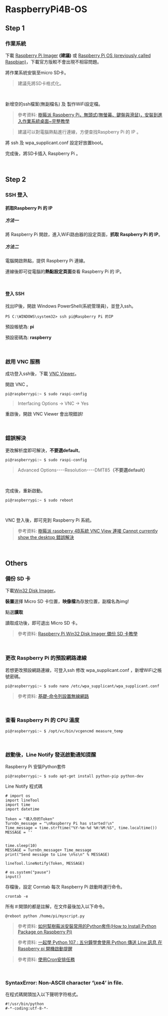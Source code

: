 # RaspberryPi4B-OS

## Step 1
### 作業系統
下載 [Raspberry Pi Imager](https://www.raspberrypi.org/downloads/) <b>(建議)</b> 或 [Raspberry Pi OS (previously called Raspbian)](https://www.raspberrypi.org/downloads/raspberry-pi-os/)，下載官方版較不會出現不相容問題。

將作業系統安裝至micro SD卡。
> 建議先將SD卡格式化。

<br>

新增空的ssh檔案(無副檔名) 及 製作WiFi設定檔。
> 參考資料: [樹莓派 Raspberry Pi，無頭式(無螢幕、鍵盤與滑鼠)，安裝到進入作業系統桌面~完整教學](https://home.gamer.com.tw/creationDetail.php?sn=3908401)

> 建議可以對電腦熱點進行連線，方便查找Raspberry Pi 的 IP 。

將 ssh 及 wpa_supplicant.conf 設定好放置boot。

完成後，將SD卡插入 Raspberry Pi 。

<br>

## Step 2
### SSH 登入
#### 抓取Raspberry Pi 的 IP
##### 方法一
將 Raspberry Pi 開啟，進入WiFi路由器的設定頁面，<b>抓取 Raspberry Pi 的 IP</b>。

##### 方法二
電腦開啟熱點，提供 Raspberry Pi 連線。

連線後即可從電腦的<b>熱點設定頁面</b>查看 Raspberry Pi 的 IP。

<br>

#### 登入 SSH
找出IP後，開啟 Windows PowerShell(系統管理員)，並登入ssh。
```
PS C:\WINDOWS\system32> ssh pi@Raspberry Pi 的IP
```
預設帳號為: <b>pi</b>

預設密碼為: <b>raspberry</b>

<br>

### 啟用 VNC 服務
成功登入ssh後，下載 [VNC Viewer](https://www.realvnc.com/en/connect/download/viewer/)。

開啟 VNC 。
```
pi@raspberrypi:~ $ sudo raspi-config
```
> Interfacing Options -> VNC -> Yes

重啟後，開啟 VNC Viewer 會出現錯誤!

<br>

### 錯誤解決
更改解析度即可解決，<b>不要選default</b>。
```
pi@raspberrypi:~ $ sudo raspi-config
```
> Advanced Options----Resolution----DMT85<b>（不要選default）</b>

<br>

完成後，重新啟動。
```
pi@raspberrypi:~ $ sudo reboot
```

<br>

VNC 登入後，即可見到 Raspberry Pi 系統。
> 參考資料: [樹莓派 raspberry 4B系統 VNC View 連接 Cannot currently show the desktop 錯誤解決](https://www.twblogs.net/a/5d4b3b75bd9eee5327fc11e1)

<br>

## Others
### 備份 SD 卡
下載[Win32 Disk Imager](https://sourceforge.net/projects/win32diskimager/)。

<b>裝置</b>選擇 Micro SD 卡位置，<b>映像檔</b>為存放位置，副檔名為img!

點選<b>讀取</b>

讀取成功後，即可退出 Micro SD 卡。
> 參考資料: [Raspberry Pi Win32 Disk Imager 備份 SD 卡教學](https://oranwind.org/-raspberry-pi-win32-disk-imager-bei-fen-sd-qia-jiao-xue/)

<br>

### 更改 Raspberry Pi 的預設網路連線
若想更改預設網路連線，可登入ssh 修改 wpa_supplicant.conf ，新增WiFi之帳號密碼。
```
pi@raspberrypi:~ $ sudo nano /etc/wpa_supplicant/wpa_supplicant.conf
```
> 參考資料: [基礎-命令列設置無線網路](https://www.raspberrypi.com.tw/2152/setting-up-wifi-with-the-command-line/)

<br>

### 查看 Raspberry Pi 的 CPU 溫度
```
pi@raspberrypi:~ $ /opt/vc/bin/vcgencmd measure_temp
```

<br>

### 啟動後，Line Notify 發送啟動通知提醒
Raspberry Pi 安裝Python套件
```
pi@raspberrypi:~ $ sudo apt-get install python-pip python-dev
```
Line Notify 程式碼
```
# import os
import lineTool
import time
import datetime

Token = "填入你的Token"
TurnOn_message = "\nRaspberry Pi has started!\n"
Time_message = time.strftime("%Y-%m-%d %H:%M:%S", time.localtime())
MESSAGE = ''


time.sleep(10)
MESSAGE = TurnOn_message+ Time_message
print("Send message to Line \n%s\n" % MESSAGE)

lineTool.lineNotify(Token, MESSAGE)

# os.system("pause")
input()
```
存檔後，設定 Corntab 每次 Raspberry Pi 啟動時運行命令。
```
crontab -e
```
所有＃開頭的都是註解，在文件最後加入以下命令。
```
@reboot python /home/pi/myscript.py
```
> 參考資料: [如何幫樹莓派安裝常用的Python套件(How to Install Python Package on Raspberry Pi)](https://www.slideshare.net/YanweiLiu1/pythonhow-to-install-python-package-on-raspberry-pi)

> 參考資料: [一起學 Python 107 : 五分鐘學會使用 Python 傳送 Line 訊息 在 Raspberry pi 開機啟動提醒](http://wyj-learning.blogspot.com/2018/07/python-106-python-line-raspberry-pi.html?m=1)

> 參考資料: [使用Cron安排任務](https://www.raspberrypi.org/documentation/linux/usage/cron.md)

<br>

### SyntaxError: Non-ASCII character ‘\xe4’ in file.
在程式碼開頭加入以下聲明字符格式。
```
#!/usr/bin/python
#-*-coding:utf-8-*-
```
